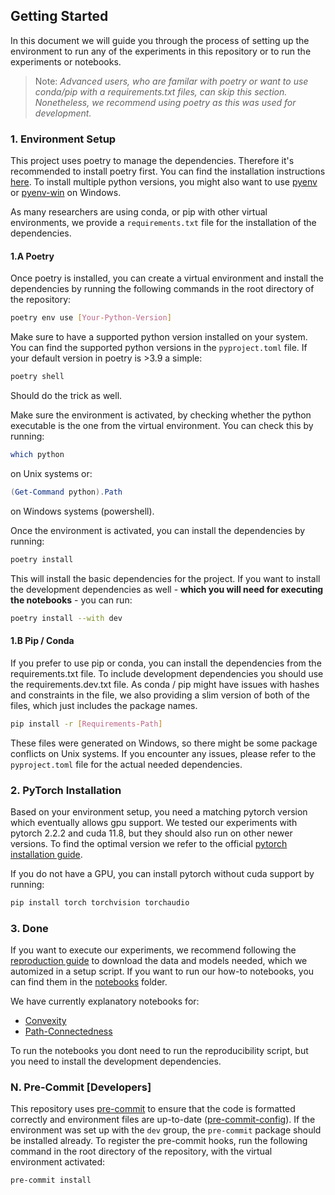 ## Getting Started

In this document we will guide you through the process of setting up the environment to run any of the experiments in this repository or to run the experiments or notebooks.

> Note: *Advanced users, who are familar with poetry or want to use conda/pip with a requirements.txt files, can skip this section. Nonetheless, we recommend using poetry as this was used for development.*

### 1. Environment Setup

This project uses poetry to manage the dependencies. Therefore it's recommended to install poetry first. You can find the installation instructions [here](https://python-poetry.org/docs/). To install multiple python versions, you might also want to use [pyenv](https://github.com/pyenv/pyenv) or [pyenv-win](https://github.com/pyenv-win/pyenv-win) on Windows.

As many researchers are using conda, or pip with other virtual environments, we provide a `requirements.txt` file for the installation of the dependencies.

#### 1.A Poetry

Once poetry is installed, you can create a virtual environment and install the dependencies by running the following commands in the root directory of the repository:

```bash
poetry env use [Your-Python-Version]
```
Make sure to have a supported python version installed on your system. You can find the supported python versions in the `pyproject.toml` file.
If your default version in poetry is >3.9 a simple:

```bash
poetry shell
```

Should do the trick as well.

Make sure the environment is activated, by checking whether the python executable is the one from the virtual environment. You can check this by running:

```bash
which python
```

on Unix systems or:

```powershell
(Get-Command python).Path
```

on Windows systems (powershell).

Once the environment is activated, you can install the dependencies by running:

```bash
poetry install
```

This will install the basic dependencies for the project. If you want to install the development dependencies as well - **which you will need for executing the notebooks** - you can run:

```bash
poetry install --with dev
```

#### 1.B Pip / Conda

If you prefer to use pip or conda, you can install the dependencies from the requirements.txt file. To include development dependencies you should use the requirements.dev.txt file. As conda / pip might have issues with hashes and constraints in the file, we also providing a slim version of both of the files, which just includes the package names.

```bash
pip install -r [Requirements-Path]
```

These files were generated on Windows, so there might be some package conflicts on Unix systems. If you encounter any issues, please refer to the `pyproject.toml` file for the actual needed dependencies.

### 2. PyTorch Installation

Based on your environment setup, you need a matching pytorch version which eventually allows gpu support.
We tested our experiments with pytorch 2.2.2 and cuda 11.8, but they should also run on other newer versions.
To find the optimal version we refer to the official [pytorch installation guide](https://pytorch.org/get-started/locally/).

If you do not have a GPU, you can install pytorch without cuda support by running:

```bash
pip install torch torchvision torchaudio
```

### 3. Done

If you want to execute our experiments, we recommend following the [reproduction guide](reproduction_guide.md) to download the data and models needed, which we automized in a setup script.
If you want to run our how-to notebooks, you can find them in the [notebooks](../notebooks/how_to/) folder.

We have currently explanatory notebooks for:
- [Convexity](../notebooks/how_to/convexity.ipynb)
- [Path-Connectedness](../notebooks/how_to/path-connectedness.ipynb)

To run the notebooks you dont need to run the reproducibility script, but you need to install the development dependencies.

### N. Pre-Commit [Developers]

This repository uses [pre-commit](https://pre-commit.com/) to ensure that the code is formatted correctly and environment files are up-to-date ([pre-commit-config](../.pre-commit-config.yaml)). If the environment was set up with the `dev` group, the `pre-commit` package should be installed already. To register the pre-commit hooks, run the following command in the root directory of the repository, with the virtual environment activated:

```bash
pre-commit install
```
